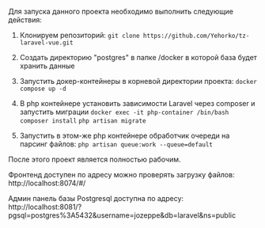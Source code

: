 
Для запуска данного проекта необходимо выполнить следующие действия:
1) Клонируем репозиторий:
  `git clone https://github.com/Yehorko/tz-laravel-vue.git`
2) Создать директорию "postgres" в папке /docker в которой база будет хранить данные
	
3) Запустить докер-контейнеры в корневой директории проекта:
    `docker compose up -d`
	
4) В php контейнере установить зависимости Laravel через composer и запустить миграции
	`docker exec -it php-container /bin/bash`
	`composer install`
	`php artisan migrate`
5) Запустить в этом-же php контейнере обработчик очереди на парсинг файлов:
   `php artisan queue:work --queue=default`
   
   
После этого проект является полностью рабочим.

Фронтенд доступен по адресу можно проверять загрузку файлов:
   http://localhost:8074/#/
   
Админ панель базы Postgresql доступна по адресу:
http://localhost:8081/?pgsql=postgres%3A5432&username=jozeppe&db=laravel&ns=public
   
   
